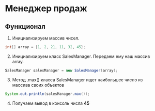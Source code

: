 # **Менеджер продаж**

## Функционал

1. Инициализируем массив чисел.
``` java
int[] array = {1, 2, 21, 11, 32, 45};
```
2. Инициализируем класс SalesManager. Передаем ему наш массив array.
``` java
SalesManager salesManager = new SalesManager(array);
```
3. Метод .max() класса SalesManager ищет наибольшее число из массива своих объектов
``` java
System.out.println(salesManager.max());
```
4. Получаем вывод в консоль числа **45**